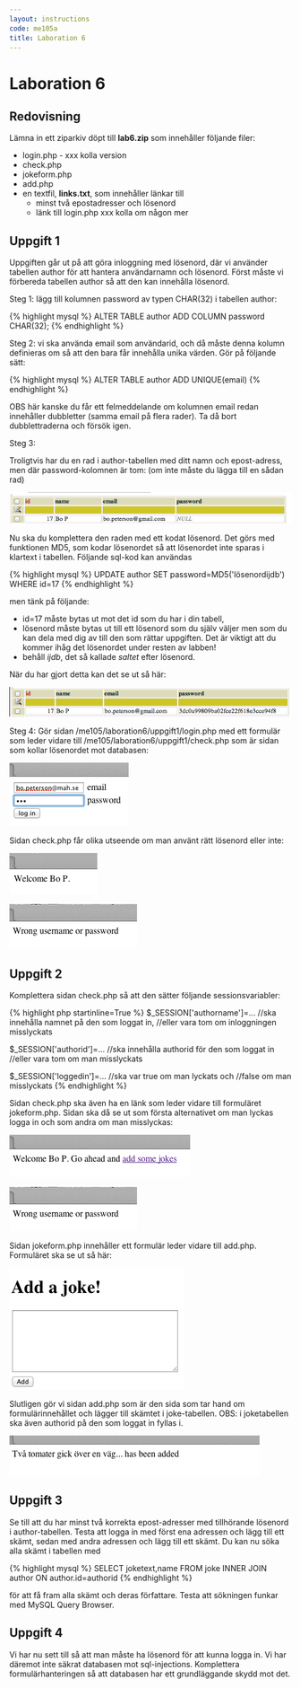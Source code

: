 ```yaml
---
layout: instructions
code: me105a
title: Laboration 6
---
```


<style>
pre {white-space: pre-wrap;}
</style>

# Laboration 6

## Redovisning

Lämna in ett ziparkiv döpt till **lab6.zip** som innehåller följande filer:

- login.php - xxx kolla version
- check.php
- jokeform.php
- add.php
- en textfil, **links.txt**, som innehåller länkar till 
    - minst två epostadresser och lösenord
    - länk till login.php  xxx kolla om någon mer


## Uppgift 1

Uppgiften går ut på att göra inloggning med lösenord, där vi använder tabellen author för att hantera användarnamn och lösenord.
Först måste vi förbereda tabellen author så att den kan innehålla lösenord. 

Steg 1:  lägg till kolumnen password av typen CHAR(32) i tabellen author:

{% highlight mysql %}
ALTER TABLE author ADD COLUMN password CHAR(32);
{% endhighlight %}

Steg 2: vi ska använda email som användarid, och då måste denna kolumn definieras om så att den bara får innehålla unika värden. Gör på följande sätt:

{% highlight mysql %}
ALTER TABLE author ADD UNIQUE(email)
{% endhighlight %}

OBS här kanske du får ett felmeddelande om kolumnen email redan innehåller dubbletter (samma email på flera rader). Ta då bort dubblettraderna och försök igen. 

Steg 3: 

Troligtvis har du en rad i author-tabellen med ditt namn och epost-adress, men där password-kolomnen är tom: (om inte måste du lägga till en sådan rad)


![](im6/tablenull.png)

Nu ska du komplettera den raden med ett kodat lösenord. Det görs med funktionen MD5, som kodar lösenordet så att lösenordet inte sparas i klartext i tabellen. Följande sql-kod kan användas

{% highlight mysql %}
UPDATE author SET password=MD5('lösenordijdb') WHERE id=17
{% endhighlight %}

men tänk på följande:

- id=17 måste bytas ut mot det id som du har i din tabell, 
- lösenord måste bytas ut till ett lösenord som du själv väljer men som du kan dela med dig av till den som rättar uppgiften. Det är viktigt att du kommer ihåg det lösenordet under resten av labben! 
- behåll *ijdb*, det så kallade *saltet* efter lösenord. 

När du har gjort detta kan det se ut så här:

![](im6/tablemd5.png)

Steg 4: Gör sidan /me105/laboration6/uppgift1/login.php med ett formulär som leder vidare till /me105/laboration6/uppgift1/check.php som är sidan som kollar lösenordet mot databasen:

![](im6/loginform.png)

Sidan check.php får olika utseende om man använt rätt lösenord eller inte:
 
![](im6/welcome.png)


![](im6/wrong.png)

## Uppgift 2

Komplettera sidan check.php så att den sätter följande sessionsvariabler:

{% highlight php  startinline=True %}
$_SESSION['authorname']=...
//ska innehålla namnet på den som loggat in, 
//eller vara tom om inloggningen misslyckats

$_SESSION['authorid']=...
//ska innehålla authorid för den som loggat in 
//eller vara tom om man misslyckats

$_SESSION['loggedin']=...
//ska var true om man lyckats och 
//false om man misslyckats
{% endhighlight %}

Sidan check.php ska även ha en länk som leder vidare till formuläret jokeform.php. Sidan ska då se ut som första alternativet om man lyckas logga in och som andra om man misslyckas:

![](im6/welcomegoahead.png)

![](im6/wrong.png)

Sidan jokeform.php innehåller ett formulär leder vidare till add.php. Formuläret ska se ut så här:

![](im6/addjoke.png)

Slutligen gör vi sidan add.php som är den sida som tar hand om formulärinnehållet och lägger till skämtet i joke-tabellen. OBS: i joketabellen ska även authorid på den som loggat in fyllas i. 

![](im6/tvatomater.png)

## Uppgift 3

Se till att du har minst två korrekta epost-adresser med tillhörande lösenord i author-tabellen. Testa att logga in med först ena adressen och lägg till ett skämt, sedan med andra adressen och lägg till ett skämt. Du kan nu söka alla skämt i tabellen med

{% highlight mysql %}
SELECT joketext,name FROM joke INNER JOIN author 
ON author.id=authorid
{% endhighlight %}

för att få fram alla skämt och deras författare. Testa att sökningen funkar med MySQL Query Browser.

## Uppgift 4

Vi har nu sett till så att man måste ha lösenord för att kunna logga in. Vi har däremot inte säkrat databasen mot sql-injections. Komplettera formulärhanteringen så att databasen har ett grundläggande skydd mot det. 

